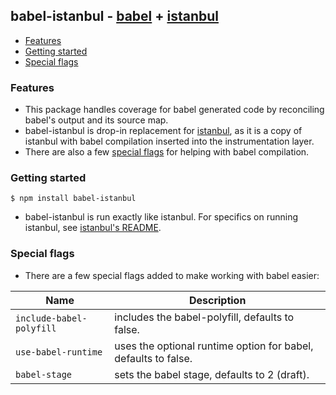## babel-istanbul - [babel](https://github.com/babel/babel) + [istanbul](https://github.com/gotwarlost/istanbul)

* [Features](#features)
* [Getting started](#getting-started)
* [Special flags](#special-flags)

### Features

* This package handles coverage for babel generated code by reconciling babel's output and its source map.
* babel-istanbul is drop-in replacement for [istanbul](https://github.com/gotwarlost/istanbul), as it is a copy of istanbul with babel compilation inserted into the instrumentation layer.
* There are also a few [special flags](#special-flags) for helping with babel compilation.

### Getting started

    $ npm install babel-istanbul

* babel-istanbul is run exactly like istanbul. For specifics on running istanbul, see [istanbul's README](https://github.com/gotwarlost/istanbul/blob/master/README.md).


### Special flags

* There are a few special flags added to make working with babel easier:

Name                           | Description
------------------------------ | ------------------------------
`include-babel-polyfill`       | includes the babel-polyfill, defaults to false.
`use-babel-runtime`            | uses the optional runtime option for babel, defaults to false.
`babel-stage`                  | sets the babel stage, defaults to 2 (draft).
